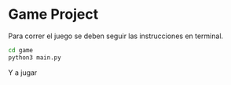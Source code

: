 # Game Project

Para correr el juego se deben seguir las instrucciones en terminal.


```sh
cd game
python3 main.py
```

Y a jugar
